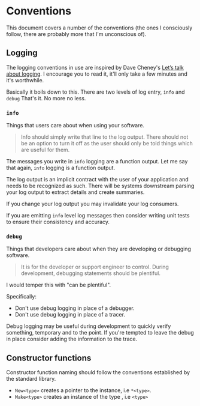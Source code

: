 # Conventions

This document covers a number of the conventions (the ones I consciously follow, there are probably more that I'm unconscious of).

## Logging

The logging conventions in use are inspired by Dave Cheney's [Let’s talk about logging][].
I encourage you to read it, it'll only take a few minutes and it's worthwhile.

Basically it boils down to this. There are two levels of log entry, `info` and `debug`
That's it. No more no less.

### `info`

Things that users care about when using your software.

> Info should simply write that line to the log output. There should not be an option to
> turn it off as the user should only be told things which are useful for them.

The messages you write in `info` logging are a function output. Let me say that again,
`info` logging is a function output.

The log output is an implicit contract with the user of your application and needs to
be recognized as such. There will be systems downstream parsing your log output to extract details and create summaries.

If you change your log output you may invalidate your log consumers.

If you are emitting `info` level log messages then consider writing unit tests to ensure
their consistency and accuracy.

### `debug`

Things that developers care about when they are developing or debugging software.

> It is for the developer or support engineer to control. During development, debugging
> statements should be plentiful.

I would temper this with "can be plentiful".

Specifically:

- Don't use debug logging in place of a debugger.
- Don't use debug logging in place of a tracer.

Debug logging may be useful during development to quickly verify something, temporary and
to the point. If you're tempted to leave the debug in place consider adding the information
to the trace.

## Constructor functions

Constructor function naming should follow the conventions established by the standard library.

* `New<type>`  creates a pointer to the instance, i.e `*<type>`.
* `Make<type>` creates an instance of the type , i.e `<type>`


[let’s talk about logging]: https://dave.cheney.net/2015/11/05/lets-talk-about-logging
